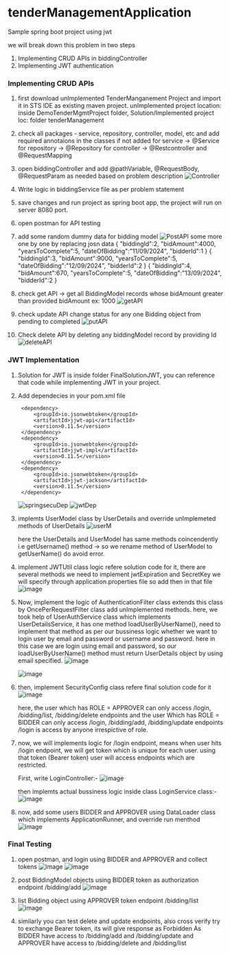 # tenderManagementApplication
Sample spring boot project using jwt

we will break down this problem in two steps
1. Implementing CRUD APIs in biddingController
2. Implementing JWT authentication

### Implementing CRUD APIs
1. first download unImplemented TenderManganement Project and import it in STS IDE as existing maven project.
   unImplemented project location: inside DemoTenderMgmtProject folder, Solution/Implemented project loc: folder tenderManagement
3. check all packages - service, repository, controller, model, etc and add required annotaions in the classes if not added
   for service -> @Service
   for repository -> @Repository
   for controller -> @Restcontroller and @RequestMapping
4. open biddingController and add @pathVariable, @RequestBody, @RequestParam as needed based on problem description
![Controller](https://github.com/user-attachments/assets/604396a8-2195-455e-b1e9-1afa2b34a56b)
5. Write logic in biddingService file as per problem statement
6. save changes and run project as spring boot app, the project will run on server 8080 port.
7. open postman for API testing
8. add some random dummy data for bidding model
   ![PostAPI](https://github.com/user-attachments/assets/f0d32cea-968a-40d7-a6a4-2ee2d9989c4b)
   some more one by one by replacing josn data
   {
    "biddingId":2,
    "bidAmount":4000,
    "yearsToComplete":5,
    "dateOfBidding":"11/09/2024",
    "bidderId":1
   } 
   {
    "biddingId":3,
    "bidAmount":9000,
    "yearsToComplete":5,
    "dateOfBidding":"12/09/2024",
    "bidderId":2
   }
   {
    "biddingId":4,
    "bidAmount":670,
    "yearsToComplete":5,
    "dateOfBidding":"13/09/2024",
    "bidderId":2
   }
9. check get API -> get all BiddingModel records whose bidAmount greater than provided bidAmount ex: 1000
   ![getAPI](https://github.com/user-attachments/assets/870689ee-1f4a-4e63-a72d-39a0cbd13b00)

10. check update API change status for any one Bidding object from pending to completed
   ![putAPI](https://github.com/user-attachments/assets/a34c04ae-6d84-447c-9fdc-05db15a18ade)
11. Check delete API by deleting any biddingModel record by providing Id
    ![deleteAPI](https://github.com/user-attachments/assets/a47f0aad-93de-4e5b-bebb-9f35d8e180f0)

### JWT Implementation

1. Solution for JWT is inside folder FinalSolutionJWT, you can reference that code while implementing JWT in your project.
2. Add dependecies in your pom.xml file
   
   <!-- jwt dependencies are here-->      
  		<dependency>
    		<groupId>io.jsonwebtoken</groupId>
    		<artifactId>jjwt-api</artifactId>
    		<version>0.11.5</version>
  		</dependency>
  		<dependency>
    		<groupId>io.jsonwebtoken</groupId>
    		<artifactId>jjwt-impl</artifactId>
    		<version>0.11.5</version>
  		</dependency>
  		<dependency>
    		<groupId>io.jsonwebtoken</groupId>
    		<artifactId>jjwt-jackson</artifactId>
    		<version>0.11.5</version>
  		</dependency>
 
   ![springsecuDep](https://github.com/user-attachments/assets/d5efd245-3a52-4be7-8fb0-e1991dff3a0f)
   ![jwtDep](https://github.com/user-attachments/assets/4db55b44-7fd2-4784-8ec6-793d9468c81d)

3. implemts UserModel class by UserDetails and override unImplemeted methods of UserDetails
   ![userM](https://github.com/user-attachments/assets/3843d0d4-5033-46af-b451-9d38147a9e37)

   here the UserDetails and UserModel has same methods coincendently i.e getUsername() method -> so we rename method of UserModel to getUserName() do avoid error.
4. implement JWTUtil class logic refere solution code for it, there are several methods we need to implement
   jwtExpiration and SecretKey we will specify through application.properties file so add then in that file
   ![image](https://github.com/user-attachments/assets/7aa5b5f0-e879-40ac-9960-eda0ee2872ee)

5. Now, implement the logic of AuthenticationFilter class extends this class by OncePerRequestFilter class add unImplemented methods.
   here, we took help of UserAuthService class which implements UserDetailsService, it has one method loadUserByUserName(), need to implement that method as per our bussiness logic
   whether we want to login user by email and password or username and password. here in this case we are login using email and password, so our loadUserByUserName() method
   must return UserDetails object by using email specified.
   ![image](https://github.com/user-attachments/assets/1fe10183-0e47-496e-a05e-06ca0f68b39f)

   ![image](https://github.com/user-attachments/assets/98fce1ae-62b5-4005-a646-400b2f618e53)


7. then, implement SecurityConfig class refere final solution code for it
   ![image](https://github.com/user-attachments/assets/bb0086e4-7eb3-4402-ab70-eab8f236c256)

   here, the user which has ROLE = APPROVER can only access /login, /bidding/list, /bidding/delete endpoints
   and the user Which has ROLE = BIDDER can only access /login, /bidding/add, /bidding/update endpoints
   /login is access by anyone irrespictive of role.

8. now, we will implements logic for /login endpoint, means when user hits /login endpoint, we will get token which is unique for each user.
   using that token (Bearer token) user will access endpoints which are restricted.

   First, write LoginController:-
   ![image](https://github.com/user-attachments/assets/d7222fa9-ae59-4232-87ff-c39eb80f7d92)

   then implemts actual bussiness logic inside class LoginService class:-
   ![image](https://github.com/user-attachments/assets/ae59a273-10f4-4643-a458-04c670da9cf0)

9. now, add some users BIDDER and APPROVER using DataLoader class which implements ApplicationRunner, and override run menthod
   ![image](https://github.com/user-attachments/assets/03a3217b-aea9-418a-b3d6-2a391136bef2)

### Final Testing 

1. open postman, and login using BIDDER and APPROVER and collect tokens
   ![image](https://github.com/user-attachments/assets/c5a87910-e877-4bbb-985f-465db2015f13)
   ![image](https://github.com/user-attachments/assets/fd4459b4-e233-4674-90b4-2a94419fc05a)

2. post BiddingModel objects using BIDDER token as authorization endpoint /bidding/add
   ![image](https://github.com/user-attachments/assets/a992f7a0-bc89-40c7-a76b-5d121083c409)

3. list Bidding object using APPROVER token endpoint /bidding/list
   ![image](https://github.com/user-attachments/assets/e6c47b48-c963-4e38-9752-1ea28b0534aa)

4. similarly you can test delete and update endpoints, also cross verify try to exchange Bearer token, its will give response as Forbidden
   As BIDDER have access to /bidding/add and /bidding/update
   and APPROVER have access to /bidding/delete and /bidding/list





   


   







